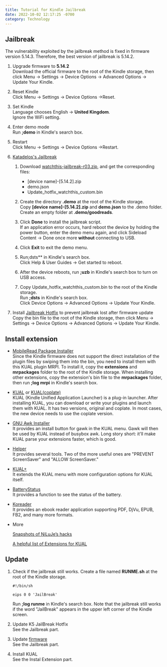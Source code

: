 ```yaml
---
title: Tutorial for Kindle Jailbreak
date: 2022-10-02 12:17:25 -0700
category: Technology
---
```


## Jailbreak

The vulnerability exploited by the jailbreak method is fixed in firmware version 5.14.3. Therefore, the best version of jailbreak is 5.14.2.

1. Upgrade firmware to **5.14.2**  
   Download the official firmware to the root of the Kindle storage, then click Menu → Settings → Device Options → Advanced Options → Update Your Kindle.

2. Reset Kindle  
   Click Menu → Settings → Device Options →Reset.

3. Set Kindle  
   Language chooses English →  **United Kingdom**.  
   Ignore the WiFi setting.

4. Enter demo mode  
   Run **;demo** in Kindle's search box.

5. Restart  
   Click Menu → Settings → Device Options →Restart.

6. [Katadelos's Jailbreak](https://www.mobileread.com/forums/showthread.php?t=346037)

   1. Download [watchthis-jailbreak-r03.zip](https://mega.nz/file/2ahlQKZS#jXyYLEp9rvRQCOzv7LNYBF-9fOfPhpigaLZMHZkN7fg), and get the corresponding files:

      - [device name]-[5.14.2].zip
      - demo.json
      - Update_hotfix_watchthis_custom.bin

   2. Create the directory **.demo** at the root of the Kindle storage.  
      Copy **[device name]-[5.14.2].zip** and **demo.json** to the .demo folder.  
      Create an empty folder at **.demo/goodreads**.

   3. Click **Done** to install the jailbreak script.  
      If an application error occurs, hard reboot the device by holding the power button, enter the demo menu again, and click Sideload Content → Done once more **without** connecting to USB.

   4. Click **Exit** to exit the demo menu.

   5. Run;dsts** in Kindle's search box.  
      Click Help & User Guides → Get started to reboot.

   6. After the device reboots, run **;uzb** in Kindle's search box to turn on USB access.

   7. Copy Update_hotfix_watchthis_custom.bin to the root of the Kindle storage.  
      Run **;dsts** in Kindle's search box.  
      Click Device Options → Advanced Options → Update Your Kindle.

7. Install [Jailbreak Hotfix](https://www.mobileread.com/forums/showpost.php?p=3004892&postcount=1597) to prevent jailbreak lost after firmware update  
   Copy the bin file to the root of the Kindle storage, then click Menu → Settings → Device Options → Advanced Options → Update Your Kindle.

## Install extension

- [MobileRead Package Installer](https://www.mobileread.com/forums/showthread.php?t=251143)  
  Since the Kindle firmware does not support the direct installation of the plugin files by swiping them into the bin, you need to install them with this KUAL plugin MRPI. To install it, copy the **extensions** and **mrpackages** folder to the root of the Kindle storage. When installing other extensions, copy the extension's bin file to the **mrpackages** folder, then run **;log mrpi** in Kindle's search box.

- [KUAL](https://www.mobileread.com/forums/showthread.php?t=203326) or [KUAL(coplate)](https://www.mobileread.com/forums/showpost.php?p=3699392&postcount=304)  
  KUAL (Kindle Unified Application Launcher) is a plug-in launcher. After installing KUAL, you can download or write your plugins and launch them with KUAL. It has two versions, original and coplate. In most cases, the new device needs to use the coplate version.

- [GNU Awk Installer](https://www.mobileread.com/forums/showpost.php?p=2636883&postcount=50)  
  It provides an install button for gawk in the KUAL menu. Gawk will then be used by KUAL instead of busybox awk. Long story short: it'll make KUAL parse your extensions faster, which is good.

- [Helper](https://www.mobileread.com/forums/showthread.php?t=203326)  
  It provides several tools. Two of the more useful ones are "PREVENT ScreenSaver" and "ALLOW ScreenSaver."

- [KUAL+](https://www.mobileread.com/forums/showpost.php?p=2591705&postcount=1014)  
  It extends the KUAL menu with more configuration options for KUAL itself.

- [BatteryStatus](https://www.mobileread.com/forums/showpost.php?p=2636886&postcount=52)  
  It provides a function to see the status of the battery.

- [Koreader](https://github.com/koreader/koreader)  
  It provides an ebook reader application supporting PDF, DjVu, EPUB, FB2, and many more formats.

- More

  [Snapshots of NiLuJe’s hacks](http://www.mobileread.com/forums/showthread.php?t=225030)

  [A helpful list of Extensions for KUAL](http://www.mobileread.com/forums/showthread.php?t=205064)

## Update

1. Check if the jailbreak still works.
   Create a file named **RUNME.sh** at the root of the Kindle storage.

   ```shell
   #!/bin/sh
   
   eips 0 0 'JailBreak'
   ```

   Run **;log runme** in Kindle's search box. Note that the jailbreak still works if the word "JailBreak" appears in the upper left corner of the Kindle screen.

2. Update K5 JailBreak Hotfix  
   See the Jailbreak part.

3. Update [firmware](https://www.amazon.com/gp/help/customer/display.html?nodeId=GKMQC26VQQMM8XSW)  
   See the Jailbreak part.

4. Install KUAL  
   See the Instal Extension part.
